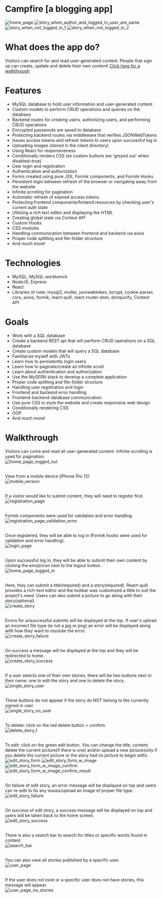 # Campfire [a blogging app]

![home_page](/READMEscreenshots/loggedInHomePage.png)
![story_when_author_and_logged_in_user_are_same](/READMEscreenshots/singleStoryIsUser.png)
![story_when_not_logged_in_1](/READMEscreenshots/singleStoryNotUser.png)
![story_when_not_logged_in_2](/READMEscreenshots/singleStoryNotUserCont.png)

# What does the app do?

Visitors can search for and read user-generated content. People that sign up can create, update and delete their own content! [Click here for a walkthrough](#walkthrough)

# Features

- MySQL database to hold user information and user-generated content
- Custom models to perform CRUD operations and queries on the database
- Backend routes for creating users, authorizing users, and performing CRUD operations
- Encrypted passwords are saved to database
- Protecting backend routes via middleware that verifies JSONWebTokens
- Issues access tokens and refresh tokens to users upon successful log in
- Uploading images (stored in the client directory)
- Using React for responsiveness
- Conditionally renders CSS (ex custom buttons are 'greyed out' when disabled=true)
- User login and registration
- Authentication and authorization
- Forms created using pure JSX, Formik components, and Formik Hooks
- Persistent login between refresh of the browser or navigating away from the website
- Infinite scrolling for pagination
- Automatic refresh of expired access tokens
- Protecting frontend components/fontend resources by checking user's current auth state
- Utilizing a rich text editor and displaying the HTML
- Creating global state via Context API
- Custom Hooks
- CSS modules
- Handling communication between frontend and backend via axios
- Proper code splitting and file-folder structure
- And much more!

# Technologies

- MySQL, MySQL workbench
- NodeJS, Express
- React
- Libraries of note: mysql2, multer, jsonwebtoken, bcrypt, cookie-parser, cors, axios, formik, react-quill, react-router-dom, dompurify, Context API

# Goals

- Work with a SQL database
- Create a backend REST api that will perform CRUD operations on a SQL database
- Create custom models that will query a SQL database
- Familiarize myself with JWTs
- Learn how to persistently login users
- Learn how to paginate/create an infinite scroll
- Learn about authentication and authorization
- Use the MySERN stack to develop a complete application
- Proper code splitting and file-folder structure
- Handling user registration and login
- Frontend and backend error handling
- Frontend-backend-database communication
- Use pure CSS to style the website and create responsive web design
- Conditionally rendering CSS
- OOP
- And much more!

# Walkthrough

Visitors can come and read all user-generated content. Infinite scrolling is used for pagination. <br/>
![home_page_logged_out](/READMEscreenshots/loggedOutHomePage.png)
<br/>
<br/>

View from a mobile device (iPhone Pro 12) <br/>
![mobile_version](/READMEscreenshots/iPhone12ProMobile.png)
<br/>
<br/>

If a visitor would like to submit content, they will need to register first. <br/>
![registration_page](/READMEscreenshots/registrationPage.png)
<br/>
<br/>

Formik components were used for validation and error handling. <br/>
![registration_page_validation_error](/READMEscreenshots/registrationPageFormValidation.png)
<br/>
<br/>

Once registered, they will be able to log in (Formik hooks were used for validation and error handling). <br/>
![login_page](/READMEscreenshots/logInPageFormValidation.png)
<br/>
<br/>

Upon successful log in, they will be able to submit their own content by clicking the emoji/icon next to the logout button. <br/>
![home_page_logged_in](/READMEscreenshots/loggedInHomePage.png)
<br/>
<br/>

Here, they can submit a title(required) and a story(required). React-quill provides a rich-text editor and the toolbar was customized a little to suit the project's need. Users can also submit a picture to go along with their story(optional). <br/>
![create_story](/READMEscreenshots/createStoryPage.png)
<br/>
<br/>

Errors for unsuccessful submits will be displayed at the top. If user's upload an incorrect file type (ie not a jpg or png) an error will be displayed along with how they want to resolute the error. <br/>
![create_story_failure](/READMEscreenshots/createStoryPageFailure.png)
<br/>
<br/>

On success a message will be displayed at the top and they will be redirected to home. <br/>
![create_story_success](/READMEscreenshots/createStoryPageSuccess.png)
<br/>
<br/>

If a user selects one of their own stories, there will be two buttons next to their name: one to edit the story and one to delete the story. <br/>
![single_story_user](/READMEscreenshots/singleStoryIsUser.png)
<br/>
<br/>

These buttons do not appear if the story do NOT belong to the currently signed in user. <br/>
![single_story_no_user](/READMEscreenshots/singleStoryNotUserNoPicture.png)
<br/>
<br/>

To delete: click on the red delete button > confirm. <br/>
![delete_story_1](/READMEscreenshots/deleteStory.png)
<br/>
<br/>

To edit: click on the green edit button. You can change the title, content, delete the current picture(if there is one) and/or upload a new picture(only if you delete the current picture or the story had no picture to begin with). <br/>
![edit_story_form](/READMEscreenshots/editStoryForm.png)
![edit_story_form_w_image](/READMEscreenshots/editStoryFormWithImage.png)
![edit_story_form_w_image_confirm](/READMEscreenshots/editStoryFormWithImageConfirm.png)
![edit_story_form_w_image_confirm_result](/READMEscreenshots/editStoryFormWithImageConfirmResult.png)
<br/>
<br/>

On failure of edit story, an error message will be displayed on top and users can re-edit to fix any issues/upload an image of proper file type. <br/>
![edit_story_failure](/READMEscreenshots/editStoryFailure.png)
<br/>
<br/>

On success of edit story, a success message will be displayed on top and users will be taken back to the home screen. <br/>
![edit_story_success](/READMEscreenshots/editStorySuccess.png)
<br/>
<br/>

There is also a search bar to search for titles or specific words found in content. <br/>
![search_bar](/READMEscreenshots/searchFeature.png)
<br/>
<br/>

You can also view all stories published by a specific user. <br/>
![user_page](/READMEscreenshots/userPage.png)
<br/>
<br/>

If the user does not exist or a specific user does not have stories, this message will appear. <br/>
![user_page_no_stories](/READMEscreenshots/userPageNoUserOrNoStories.png)
